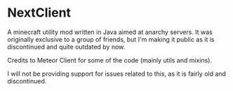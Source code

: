 # NextClient

A minecraft utility mod written in Java aimed at anarchy servers. It was originally exclusive to a group of friends, but I'm making it public as it is discontinued and quite outdated by now.

Credits to Meteor Client for some of the code (mainly utils and mixins).

I will not be providing support for issues related to this, as it is fairly old and discontinued.
